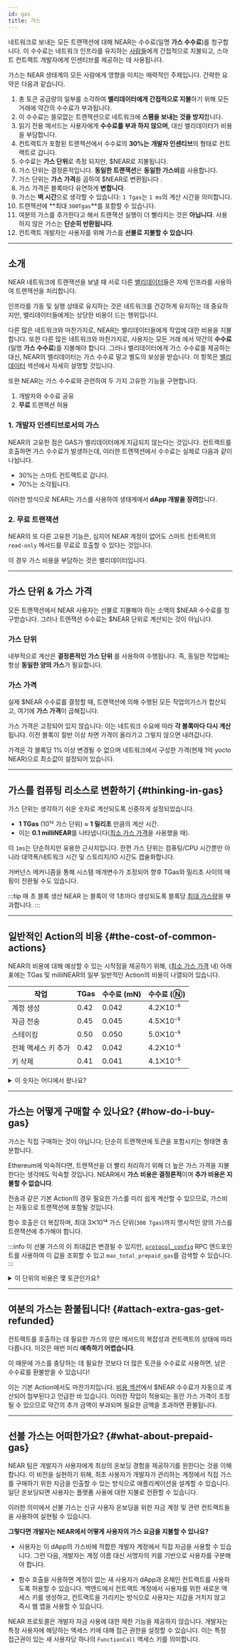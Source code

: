 ```yaml
---
id: gas
title: 가스
---
```

네트워크로 보내는 모든 트랜잭션에 대해 NEAR는 수수료(일명 **가스 수수료**)를 청구합니다. 이 수수료는 네트워크 인프라를 유지하는 [사람들](../validators.md)에게 간접적으로 지불되고, 스마트 컨트랙트 개발자에게 인센티브를 제공하는 데 사용됩니다.

가스는 NEAR 생태계의 모든 사람에게 영향을 미치는 매력적인 주제입니다. 간략한 요약은 다음과 같습니다.

1. 총 토큰 공급량의 일부를 소각하여 **밸리데이터에게 간접적으로 지불**하기 위해 모든 거래에 약간의 수수료가 부과됩니다.
2. 이 수수료는 쓸모없는 트랜잭션으로 네트워크에 **스팸을 보내는 것을 방지**합니다.
3. 읽기 전용 메서드는 사용자에게 **수수료를 부과 하지 않으며**, 대신 밸리데이터가 비용을 부담합니다.
4. 컨트랙트가 포함된 트랜잭션에서 수수료의 **30%는** **개발자 인센티브**의 형태로 컨트랙트로 갑니다.
5. 수수료는 **가스 단위**로 측정 되지만, $NEAR로 지불됩니다.
6. 가스 단위는 결정론적입니다. **동일한 트랜잭션**은 **동일한 가스비**를 사용합니다.
7. 가스 단위는 **가스 가격**을 곱하여 $NEAR로 변환됩니다 .
8. 가스 가격은 블록마다 유연하게 **변합니다**.
9. 가스는 **벽 시간**으로 생각할 수 있습니다: `1 Tgas`는 `1 ms`의 계산 시간을 의미합니다.
10. 트랜잭션에 **최대 `300Tgas`**를 포함할 수 있습니다.
11. 여분의 가스를 추가한다고 해서 트랜잭션 실행이 더 빨라지는 것은 **아닙니다**. 사용하지 않은 가스는 **단순히 반환됩니다**.
12. 컨트랙트 개발자는 사용자를 위해 가스를 **선불로 지불할 수 있습니다**.

---

## 소개
NEAR 네트워크에 트랜잭션을 보낼 때 서로 다른 [밸리데이터](../validators.md)들은 자체 인프라를 사용하여 트랜잭션을 처리합니다.

인프라를 가동 및 실행 상태로 유지하는 것은 네트워크를 건강하게 유지하는 데 중요하지만, 밸리데이터들에게는 상당한 비용이 드는 행위입니다.

다른 많은 네트워크와 마찬가지로, NEAR는 밸리데이터들에게 작업에 대한 비용을 지불합니다. 또한 다른 많은 네트워크와 마찬가지로, 사용자는 모든 거래 에서 약간의 **수수료** (일명 **가스 수수료**)를 지불해야 합니다. 그러나 밸리데이터에게 가스 수수료를 제공하는 대신, NEAR의 밸리데이터는 가스 수수료 말고 별도의 보상을 받습니다. 이 항목은 [밸리데이터](../validators.md) 섹션에서 자세히 설명할 것입니다.

또한 NEAR는 가스 수수료와 관련하여 두 가지 고유한 기능을 구현합니다.
1. 개발자와 수수료 공유
2. **무료** 트랜잭션 허용

### 1. 개발자 인센티브로서의 가스
NEAR의 고유한 점은 GAS가 밸리데이터에게 지급되지 않는다는 것입니다. 컨트랙트를 호출하면 가스 수수료가 발생하는데, 이러한 트랜잭션에서 수수료는 실제로 다음과 같이 나뉩니다.

- 30%는 스마트 컨트랙트로 갑니다.
- 70%는 소각됩니다.

이러한 방식으로 NEAR는 가스를 사용하여 생태계에서 **dApp 개발을 장려**합니다.

### 2. 무료 트랜잭션

NEAR의 또 다른 고유한 기능은, 심지어 NEAR 계정이 없어도 스마트 컨트랙트의 `read-only` 메서드를 무료로 호출할 수 있다는 것입니다.

이 경우 가스 비용을 부담하는 것은 밸리데이터입니다.

---

## 가스 단위 & 가스 가격

모든 트랜잭션에서 NEAR 사용자는 선불로 지불해야 하는 소액의 $NEAR 수수료를 청구받습니다. 그러나 트랜잭션 수수료는 $NEAR 단위로 계산되는 것이 아닙니다.

### 가스 단위
내부적으로 계산은 **결정론적인** **가스 단위** 를 사용하여 수행됩니다. 즉, 동일한 작업에는 항상 **동일한 양의 가스**가 필요합니다.

### 가스 가격
실제 $NEAR 수수료를 결정할 때, 트랜잭션에 의해 수행된 모든 작업의 ​​가스가 합산되고, 여기에 **가스 가격**이 곱해집니다.

가스 가격은 고정되어 있지 않습니다: 이는 네트워크 수요에 따라 **각 블록마다 다시 계산**됩니다. 이전 블록이 절반 이상 차면 가격이 올라가고 그렇지 않으면 내려갑니다.

가격은 각 블록당 1% 이상 변경될 수 없으며 네트워크에서 구성한 가격(현재 1억 yocto NEAR)으로 최소값이 설정되어 있습니다.

<!-- Note that the gas price can differ between NEAR's mainnet & testnet. [Check the gas price](#whats-the-price-of-gas-right-now). -->

---

## 가스를 컴퓨팅 리소스로 변환하기 {#thinking-in-gas}
가스 단위는 생각하기 쉬운 숫자로 계산되도록 신중하게 설정되었습니다.

- **1 TGas** (10¹² 가스 단위) ≈ **1 밀리초** 만큼의 계산 시간.
- 이는 **0.1 milliNEAR**를 나타냅니다([최소 가스 가격](#how-is-the-gas-price-computed)을 사용했을 때).

이 `1ms`는 단순하지만 유용한 근사치입니다. 한편 가스 단위는 컴퓨팅/CPU 시간뿐만 아니라 대역폭/네트워크 시간 및 스토리지/IO 시간도 캡슐화합니다.

거버넌스 메커니즘을 통해 시스템 매개변수가 조정되어 향후 TGas와 밀리초 사이의 매핑이 전환될 수도 있습니다.


:::tip 매 초 블록 생산
NEAR 는 블록이 약 1초마다 생성되도록 블록당 [최대 가스량](/api/rpc/setup#protocol-config)을 부과합니다.
:::


---

## 일반적인 Action의 비용 {#the-cost-of-common-actions}

NEAR의 비용에 대해 예상할 수 있는 시작점을 제공하기 위해, ([최소 가스 가격](#how-is-the-gas-price-computed) 내) 아래 표에는 TGas 및 milliNEAR의 일부 일반적인 Action의 비용이 나열되어 있습니다.

| 작업           | TGas | 수수료 (mN) | 수수료 (Ⓝ)  |
| ------------------- | ---- | -------- | -------- |
| 계정 생성      | 0.42 | 0.042    | 4.2⨉10⁻⁵ |
| 자금 전송          | 0.45 | 0.045    | 4.5⨉10⁻⁵ |
| 스테이킹               | 0.50 | 0.050    | 5.0⨉10⁻⁵ |
| 전체 액세스 키 추가 | 0.42 | 0.042    | 4.2⨉10⁻⁵ |
| 키 삭제         | 0.41 | 0.041    | 4.1⨉10⁻⁵ |

<details class="info">
<summary>이 숫자는 어디에서 왔나요?</summary>

NEAR는 기본 비용으로 [구성되어 있습니다](https://github.com/near/nearcore/blob/master/core/primitives/res/runtime_configs/parameters.yaml). 예시는 다음과 같습니다:

    transfer_cost: {
      send_sir:     115123062500,
      send_not_sir: 115123062500,
      execution:    115123062500
    }

여기서 "sir"는 "수신자가 발신자와 같음"을 의미합니다. 맞습니다! 이 숫자들은 모두 동일하지만, 향후 변경될 수 있습니다.

자금 전송을 요청하면 NEAR는 즉시 계좌에서 해당 `send` 금액을 인출합니다. 그런 다음 NEAR의 비동기식 샤드 설계를 용이하게 하는 내부 장부 관리 메커니즘인 _Receipt_ 를 생성합니다 (Ethereum에 익숙한 경우, Ethereum의 Receipt에 대해 알고 있는 내용과는 완전히 다르기 때문에 잊어버리세요). Receipt 생성에는 자체 관련 비용이 있습니다.

    action_receipt_creation_config: {
      send_sir:     108059500000,
      send_not_sir: 108059500000,
      execution:    108059500000
    }

[`protocol_config`](/api/rpc/setup#protocol-config) RPC 엔드포인트를 사용하여 이 값을 조회할 수 있고, `action_receipt_creation_config`을 검색할 수 있습니다.

이 Receipt를 생성하는 데 드는 적절한 `send` 금액도 계정에서 즉시 차감됩니다.

"전송" Action은 다음 블록까지 완결되지 않습니다. 이 시점에서, 각 Action에 대한 `execution` 금액은 계정에서 차감될 것입니다(이 다음 블록의 가스 단위는 가스 가격이 각 블록에서 다시 계산되기 때문에 최대 1% 다른 가스 가격으로 곱해질 수 있음을 기억하세요). 이를 모두 다 더하면 전체 트랜잭션 수수료를 계산해낼 수 있습니다.

    (transfer_cost.send_not_sir  + action_receipt_creation_config.send_not_sir ) * gas_price_at_block_1 +
    (transfer_cost.execution + action_receipt_creation_config.execution) * gas_price_at_block_2

</details>

---

## 가스는 어떻게 구매할 수 있나요? {#how-do-i-buy-gas}

가스는 직접 구매하는 것이 아닙니다; 단순히 트랜잭션에 토큰을 포함시키는 형태면 충분합니다.

Ethereum에 익숙하다면, 트랜잭션을 더 빨리 처리하기 위해 더 높은 가스 가격을 지불한다는 생각에도 익숙할 것입니다. NEAR에서 **가스 비용은 결정론적**이며 **추가 비용은 지불할 수 없습니다**.

전송과 같은 기본 Action의 경우 필요한 가스를 미리 쉽게 계산할 수 있으므로, 가스비는 자동으로 트랜잭션에 포함될 것입니다.

함수 호출은 더 복잡하며, 최대 3⨉10¹⁴ 가스 단위(`300 Tgas`)까지 명시적인 양의 가스를 트랜잭션에 추가해야 합니다.


:::info
이 선불 가스의 이 최대값은 변경될 수 있지만, [`protocol_config`](/api/rpc/setup#protocol-config) RPC 엔드포인트를 사용하여 이 값을 조회할 수 있고 `max_total_prepaid_gas`를 검색할 수 있습니다.
:::

<details class="warning">
<summary>이 단위의 비용은 몇 토큰인가요?</summary>
NEAR 토큰이나 yoctoNEAR의 수가 아니라, "가스 단위"의 최대값을 승인하는 것임에 유의하세요.
이러한 단위는 처리되는 블록 내의 가스 가격과 곱해집니다. 함수 호출이 교차 컨트랙트 호출을 수행하는 경우, 함수의 일부가 다른 블록에서 처리되고, 다른 가스 가격을 사용할 수 있습니다.

[해당 숫자의 출처](#the-cost-of-common-actions)에 설명된 대로, 함수는 완결되려면 최소 두 블록을 기다려야 합니다.

전체 운영 중 시스템의 최소 가스 가격이 1억 yoctoNEAR로 유지된다고 가정하면, 3⨉10¹⁴의 최대  가스는 3⨉10²² yN의 최대 지출을 허용하는 것처럼 보입니다. 그러나 [샤드 혼잡을 방지](https://github.com/near/NEPs/issues/67)하기 위해 비관적으로 생각하면 약 6.4 정도가 곱해질 수도 있습니다 .

이 세 가지 숫자를 모두 곱하면 가스 가격이 최소로 유지되는 경우 최대 가스 단위로 약 0.2Ⓝ를 Action에 사용할 수 있음을 알 수 있습니다. 가스 가격이 최소값보다 높으면, 이 요금이 더 높을 수 있습니다.

시작 블록에서는 가스 가격이 최소였지만, 작업을 완료하는 데 여러 블록이 걸리고 후속 블록의 가스 가격이 더 높으면 어떻게 됩니까? 요금이 ~0.2Ⓝ 이상일 수 있나요? 아닙니다. 비관적 승수(pessimistic multiplier)는 이러한 가능성에 대해 설명합니다.


</details>

---

## 여분의 가스는 환불됩니다! {#attach-extra-gas-get-refunded}
컨트랙트를 호출하는 데 필요한 가스의 양은 메서드의 복잡성과 컨트랙트의 상태에 따라 다릅니다. 이것은 매번 미리 **예측하기 어렵습니다**.

이 때문에 가스를 충당하는 데 필요한 것보다 더 많은 토큰을 수수료로 사용하면, 남은 수수료를 환불받을 수 있습니다!

이는 기본 Action에서도 마찬가지입니다. [비용 섹션](#the-cost-of-common-actions-the-cost-of-common-actions)에서 $NEAR 수수료가 자동으로 계산되어 첨부된다고 언급한 바 있습니다. 이러한 작업이 적용되는 동안 가스 가격이 조정될 수 있으므로 약간의 추가 금액이 부과되며 필요한 금액을 초과하면 환불됩니다.

---

## 선불 가스는 어떠한가요? {#what-about-prepaid-gas}

NEAR 팀은 개발자가 사용자에게 최상의 온보딩 경험을 제공하기를 원한다는 것을 이해합니다. 이 비전을 실현하기 위해, 최초 사용자가 개발자가 관리하는 계정에서 직접 가스를 구매하기 위한 자금을 인출할 수 있는 방식으로 애플리케이션을 설계할 수 있습니다. 일단 온보딩되면 사용자는 플랫폼 사용에 대한 지불로 전환할 수 있습니다.

이러한 의미에서 선불 가스는 신규 사용자 온보딩을 위한 자금 계정 및 관련 컨트랙트들을 사용하여 실현될 수 있습니다.

**그렇다면 개발자는 NEAR에서 어떻게 사용자의 가스 요금을 지불할 수 있나요?**

- 사용자는 이 dApp의 가스비에 적합한 개발자 계정에서 직접 자금을 사용할 수 있습니다. 그런 다음, 개발자는 계정 이름 대신 서명자의 키를 기반으로 사용자를 구분해야 합니다.

- 함수 호출을 사용하면 계정이 없는 새 사용자가 dApp과 온체인 컨트랙트를 사용하도록 허용할 수 있습니다. 백엔드에서 컨트랙트 계정에서 사용자를 위한 새로운 액세스 키를 생성하고, 컨트랙트을 가리키는 방식으로 사용자는 지갑을 거치지 않고 즉시 웹 앱을 사용할 수 있습니다.

NEAR 프로토콜은 개발자 자금 사용에 대한 제한 기능을 제공하지 않습니다. 개발자는 특정 사용자에 해당하는 액세스 키에 대해 접근 권한을 설정할 수 있습니다. 이는 특정 접근권이 있는 새 사용자당 하나의 `FunctionCall` 액세스 키를 의미합니다.

